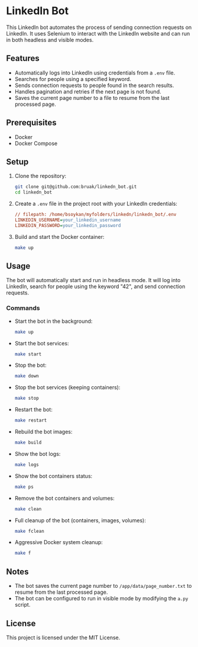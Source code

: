 # LinkedIn Bot

This LinkedIn bot automates the process of sending connection requests on LinkedIn. It uses Selenium to interact with the LinkedIn website and can run in both headless and visible modes.

## Features

- Automatically logs into LinkedIn using credentials from a `.env` file.
- Searches for people using a specified keyword.
- Sends connection requests to people found in the search results.
- Handles pagination and retries if the next page is not found.
- Saves the current page number to a file to resume from the last processed page.

## Prerequisites

- Docker
- Docker Compose

## Setup

1. Clone the repository:

   ```sh
   git clone git@github.com:bruak/linkedn_bot.git
   cd linkedn_bot
   ```

2. Create a `.env` file in the project root with your LinkedIn credentials:

   ````ini
   // filepath: /home/bsoykan/myfolders/linkedn/linkedn_bot/.env
   LINKEDIN_USERNAME=your_linkedin_username
   LINKEDIN_PASSWORD=your_linkedin_password
   ````

3. Build and start the Docker container:

   ```sh
   make up
   ```

## Usage

The bot will automatically start and run in headless mode. It will log into LinkedIn, search for people using the keyword "42", and send connection requests.

### Commands

- Start the bot in the background:

  ```sh
  make up
  ```

- Start the bot services:

  ```sh
  make start
  ```

- Stop the bot:

  ```sh
  make down
  ```

- Stop the bot services (keeping containers):

  ```sh
  make stop
  ```

- Restart the bot:

  ```sh
  make restart
  ```

- Rebuild the bot images:

  ```sh
  make build
  ```

- Show the bot logs:

  ```sh
  make logs
  ```

- Show the bot containers status:

  ```sh
  make ps
  ```

- Remove the bot containers and volumes:

  ```sh
  make clean
  ```

- Full cleanup of the bot (containers, images, volumes):

  ```sh
  make fclean
  ```

- Aggressive Docker system cleanup:

  ```sh
  make f
  ```

## Notes

- The bot saves the current page number to `/app/data/page_number.txt` to resume from the last processed page.
- The bot can be configured to run in visible mode by modifying the `a.py` script.

## License

This project is licensed under the MIT License.
